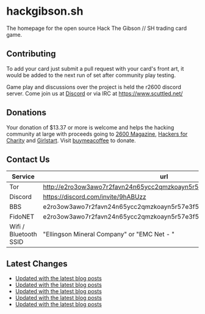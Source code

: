 # hackgibson.sh
The homepage for the open source Hack The Gibson // SH trading card game.


## Contributing

To add your card just submit a pull request with your card's front art, it would be added to the next run of set after community play testing.

Game play and discussions over the project is held the r2600 discord server. Come join us at [Discord](https://discord.com/invite/9hABUzz) or via IRC at https://www.scuttled.net/


## Donations

Your donation of $13.37 or more is welcome and helps the hacking community at large with proceeds going to [2600 Magazine](https://2600.com/), [Hackers for Charity](https://hackersforcharity.org) and [Girlstart](https://girlstart.org).  Visit [buymeacoffee](https://www.buymeacoffee.com/hackgibson.sh) to donate.


## Contact Us

Service | url
-|-
Tor | http://e2ro3ow3awo7r2favn24n65ycc2qmzkoayn5r57e3f56nvjwdcgg32ad.onion
Discord | https://discord.com/invite/9hABUzz
BBS | e2ro3ow3awo7r2favn24n65ycc2qmzkoayn5r57e3f56nvjwdcgg32ad.onion:23
FidoNET | e2ro3ow3awo7r2favn24n65ycc2qmzkoayn5r57e3f56nvjwdcgg32ad.onion:24554
Wifi / Bluetooth SSID | "Ellingson Mineral Company" or "EMC Net - <fidonet address>"

## Latest Changes
<!-- BLOG-POST-LIST:START -->
- [Updated with the latest blog posts](https://github.com/DFW2600/hackgibson.sh/commit/b951905647f4e40af4fc13cb8b2f153368004b4d)
- [Updated with the latest blog posts](https://github.com/DFW2600/hackgibson.sh/commit/8d97c255a05b3d08d7498eaaf82214be4a26e5dc)
- [Updated with the latest blog posts](https://github.com/DFW2600/hackgibson.sh/commit/e944ca6f52c1b814ee2c25bc14cea73d15a95fd3)
- [Updated with the latest blog posts](https://github.com/DFW2600/hackgibson.sh/commit/5415f6e81013c65d9d35b0044c84fdf0180fab7f)
- [Updated with the latest blog posts](https://github.com/DFW2600/hackgibson.sh/commit/80998874cc87a10ef6c9bc76fd4bcb098b74c830)
<!-- BLOG-POST-LIST:END -->
